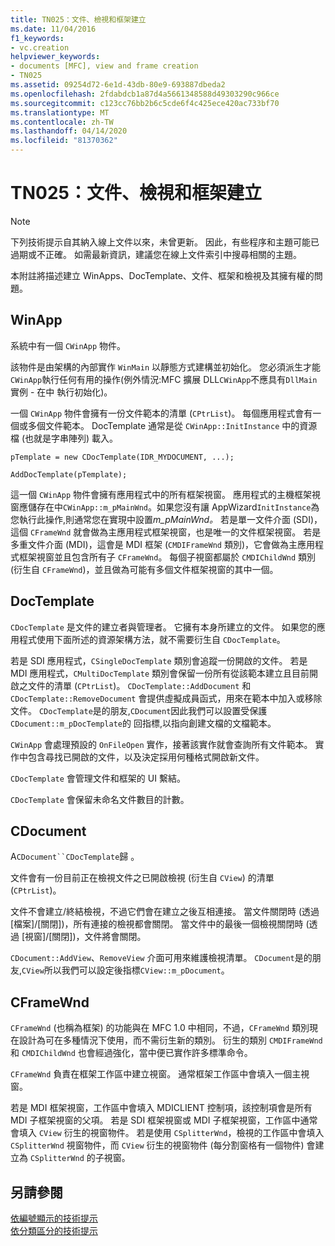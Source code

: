 ```yaml
---
title: TN025：文件、檢視和框架建立
ms.date: 11/04/2016
f1_keywords:
- vc.creation
helpviewer_keywords:
- documents [MFC], view and frame creation
- TN025
ms.assetid: 09254d72-6e1d-43db-80e9-693887dbeda2
ms.openlocfilehash: 2fdabdcb1a87d4a5661348588d49303290c966ce
ms.sourcegitcommit: c123cc76bb2b6c5cde6f4c425ece420ac733bf70
ms.translationtype: MT
ms.contentlocale: zh-TW
ms.lasthandoff: 04/14/2020
ms.locfileid: "81370362"
---
```

# <a name="tn025-document-view-and-frame-creation"></a>TN025：文件、檢視和框架建立

> [!NOTE]
> 下列技術提示自其納入線上文件以來，未曾更新。 因此，有些程序和主題可能已過期或不正確。 如需最新資訊，建議您在線上文件索引中搜尋相關的主題。

本附註將描述建立 WinApps、DocTemplate、文件、框架和檢視及其擁有權的問題。

## <a name="winapp"></a>WinApp

系統中有一個 `CWinApp` 物件。

該物件是由架構的內部實作 `WinMain` 以靜態方式建構並初始化。 您必須派生才能`CWinApp`執行任何有用的操作(例外情況:MFC 擴展 DLL`CWinApp`不應具有`DllMain`實例 - 在中 執行初始化)。

一個 `CWinApp` 物件會擁有一份文件範本的清單 (`CPtrList`)。 每個應用程式會有一個或多個文件範本。 DocTemplate 通常是從 `CWinApp::InitInstance` 中的資源檔 (也就是字串陣列) 載入。

```
pTemplate = new CDocTemplate(IDR_MYDOCUMENT, ...);

AddDocTemplate(pTemplate);
```

這一個 `CWinApp` 物件會擁有應用程式中的所有框架視窗。 應用程式的主機框架視窗應儲存在中`CWinApp::m_pMainWnd`。如果您沒有讓 AppWizard`InitInstance`為您執行此操作,則通常您在實現中設置*m_pMainWnd。* 若是單一文件介面 (SDI)，這個 `CFrameWnd` 就會做為主應用程式框架視窗，也是唯一的文件框架視窗。 若是多重文件介面 (MDI)，這會是 MDI 框架 (`CMDIFrameWnd` 類別)，它會做為主應用程式框架視窗並且包含所有子 `CFrameWnd`。 每個子視窗都屬於 `CMDIChildWnd` 類別 (衍生自 `CFrameWnd`)，並且做為可能有多個文件框架視窗的其中一個。

## <a name="doctemplates"></a>DocTemplate

`CDocTemplate` 是文件的建立者與管理者。 它擁有本身所建立的文件。 如果您的應用程式使用下面所述的資源架構方法，就不需要衍生自 `CDocTemplate`。

若是 SDI 應用程式，`CSingleDocTemplate` 類別會追蹤一份開啟的文件。 若是 MDI 應用程式，`CMultiDocTemplate` 類別會保留一份所有從該範本建立且目前開啟之文件的清單 (`CPtrList`)。 `CDocTemplate::AddDocument` 和 `CDocTemplate::RemoveDocument` 會提供虛擬成員函式，用來在範本中加入或移除文件。 `CDocTemplate`是的朋友,`CDocument`因此我們可以設置受保護`CDocument::m_pDocTemplate`的 回指標,以指向創建文檔的文檔範本。

`CWinApp` 會處理預設的 `OnFileOpen` 實作，接著該實作就會查詢所有文件範本。 實作中包含尋找已開啟的文件，以及決定採用何種格式開啟新文件。

`CDocTemplate` 會管理文件和框架的 UI 繫結。

`CDocTemplate` 會保留未命名文件數目的計數。

## <a name="cdocument"></a>CDocument

A`CDocument``CDocTemplate`歸 。

文件會有一份目前正在檢視文件之已開啟檢視 (衍生自 `CView`) 的清單 (`CPtrList`)。

文件不會建立/終結檢視，不過它們會在建立之後互相連接。 當文件關閉時 (透過 [檔案]/[關閉])，所有連接的檢視都會關閉。 當文件中的最後一個檢視關閉時 (透過 [視窗]/[關閉])，文件將會關閉。

`CDocument::AddView`、`RemoveView` 介面可用來維護檢視清單。 `CDocument`是的朋友,`CView`所以我們可以設定後指標`CView::m_pDocument`。

## <a name="cframewnd"></a>CFrameWnd

`CFrameWnd` (也稱為框架) 的功能與在 MFC 1.0 中相同，不過，`CFrameWnd` 類別現在設計為可在多種情況下使用，而不需衍生新的類別。 衍生的類別 `CMDIFrameWnd` 和 `CMDIChildWnd` 也會經過強化，當中便已實作許多標準命令。

`CFrameWnd` 負責在框架工作區中建立視窗。 通常框架工作區中會填入一個主視窗。

若是 MDI 框架視窗，工作區中會填入 MDICLIENT 控制項，該控制項會是所有 MDI 子框架視窗的父項。 若是 SDI 框架視窗或 MDI 子框架視窗，工作區中通常會填入 `CView` 衍生的視窗物件。 若是使用 `CSplitterWnd`，檢視的工作區中會填入 `CSplitterWnd` 視窗物件，而 `CView` 衍生的視窗物件 (每分割窗格有一個物件) 會建立為 `CSplitterWnd` 的子視窗。

## <a name="see-also"></a>另請參閱

[依編號顯示的技術提示](../mfc/technical-notes-by-number.md)<br/>
[依分類區分的技術提示](../mfc/technical-notes-by-category.md)
